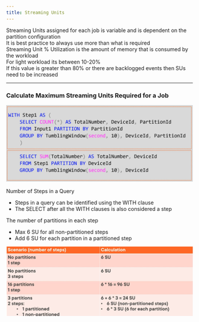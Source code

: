```yaml
---
title: Streaming Units
---
```


Streaming Units assigned for each job is variable and is dependent on the partition configuration  
It is best practice to always use more than what is required  
Streaming Unit % Utilization is the amount of memory that is consumed by the workload  
For light workload its between 10-20%  
If this value is greater than 80% or there are backlogged events then SUs need to be increased

---

### Calculate Maximum Streaming Units Required for a Job

![Streaming Job Query|500](../images/streaming_job_query.png)

Number of Steps in a Query

* Steps in a query can be identified using the WITH clause
* The SELECT after all the WITH clauses is also considered a step

The number of partitions in each step

* Max 6 SU for all non-partitioned steps
* Add 6 SU for each partition in a partitioned step

![Streaming Job Answer|500](../images/streaming_job_answer.png)
